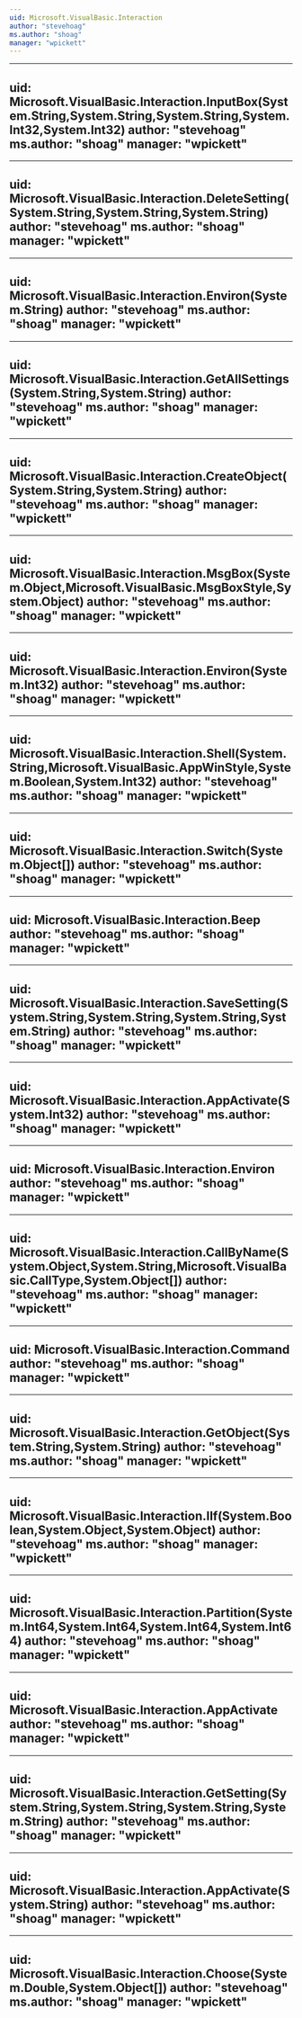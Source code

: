 ```yaml
---
uid: Microsoft.VisualBasic.Interaction
author: "stevehoag"
ms.author: "shoag"
manager: "wpickett"
---
```


---
uid: Microsoft.VisualBasic.Interaction.InputBox(System.String,System.String,System.String,System.Int32,System.Int32)
author: "stevehoag"
ms.author: "shoag"
manager: "wpickett"
---

---
uid: Microsoft.VisualBasic.Interaction.DeleteSetting(System.String,System.String,System.String)
author: "stevehoag"
ms.author: "shoag"
manager: "wpickett"
---

---
uid: Microsoft.VisualBasic.Interaction.Environ(System.String)
author: "stevehoag"
ms.author: "shoag"
manager: "wpickett"
---

---
uid: Microsoft.VisualBasic.Interaction.GetAllSettings(System.String,System.String)
author: "stevehoag"
ms.author: "shoag"
manager: "wpickett"
---

---
uid: Microsoft.VisualBasic.Interaction.CreateObject(System.String,System.String)
author: "stevehoag"
ms.author: "shoag"
manager: "wpickett"
---

---
uid: Microsoft.VisualBasic.Interaction.MsgBox(System.Object,Microsoft.VisualBasic.MsgBoxStyle,System.Object)
author: "stevehoag"
ms.author: "shoag"
manager: "wpickett"
---

---
uid: Microsoft.VisualBasic.Interaction.Environ(System.Int32)
author: "stevehoag"
ms.author: "shoag"
manager: "wpickett"
---

---
uid: Microsoft.VisualBasic.Interaction.Shell(System.String,Microsoft.VisualBasic.AppWinStyle,System.Boolean,System.Int32)
author: "stevehoag"
ms.author: "shoag"
manager: "wpickett"
---

---
uid: Microsoft.VisualBasic.Interaction.Switch(System.Object[])
author: "stevehoag"
ms.author: "shoag"
manager: "wpickett"
---

---
uid: Microsoft.VisualBasic.Interaction.Beep
author: "stevehoag"
ms.author: "shoag"
manager: "wpickett"
---

---
uid: Microsoft.VisualBasic.Interaction.SaveSetting(System.String,System.String,System.String,System.String)
author: "stevehoag"
ms.author: "shoag"
manager: "wpickett"
---

---
uid: Microsoft.VisualBasic.Interaction.AppActivate(System.Int32)
author: "stevehoag"
ms.author: "shoag"
manager: "wpickett"
---

---
uid: Microsoft.VisualBasic.Interaction.Environ
author: "stevehoag"
ms.author: "shoag"
manager: "wpickett"
---

---
uid: Microsoft.VisualBasic.Interaction.CallByName(System.Object,System.String,Microsoft.VisualBasic.CallType,System.Object[])
author: "stevehoag"
ms.author: "shoag"
manager: "wpickett"
---

---
uid: Microsoft.VisualBasic.Interaction.Command
author: "stevehoag"
ms.author: "shoag"
manager: "wpickett"
---

---
uid: Microsoft.VisualBasic.Interaction.GetObject(System.String,System.String)
author: "stevehoag"
ms.author: "shoag"
manager: "wpickett"
---

---
uid: Microsoft.VisualBasic.Interaction.IIf(System.Boolean,System.Object,System.Object)
author: "stevehoag"
ms.author: "shoag"
manager: "wpickett"
---

---
uid: Microsoft.VisualBasic.Interaction.Partition(System.Int64,System.Int64,System.Int64,System.Int64)
author: "stevehoag"
ms.author: "shoag"
manager: "wpickett"
---

---
uid: Microsoft.VisualBasic.Interaction.AppActivate
author: "stevehoag"
ms.author: "shoag"
manager: "wpickett"
---

---
uid: Microsoft.VisualBasic.Interaction.GetSetting(System.String,System.String,System.String,System.String)
author: "stevehoag"
ms.author: "shoag"
manager: "wpickett"
---

---
uid: Microsoft.VisualBasic.Interaction.AppActivate(System.String)
author: "stevehoag"
ms.author: "shoag"
manager: "wpickett"
---

---
uid: Microsoft.VisualBasic.Interaction.Choose(System.Double,System.Object[])
author: "stevehoag"
ms.author: "shoag"
manager: "wpickett"
---
